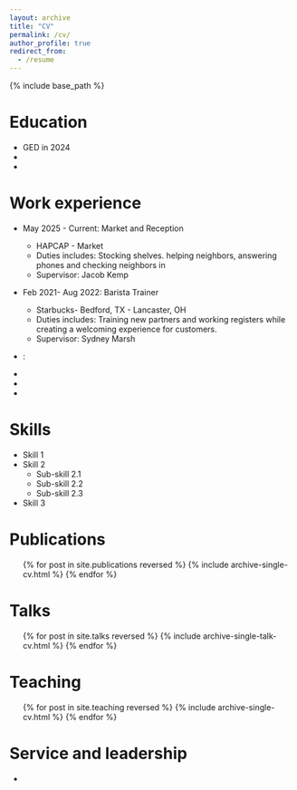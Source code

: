 ```yaml
---
layout: archive
title: "CV"
permalink: /cv/
author_profile: true
redirect_from:
  - /resume
---
```


{% include base_path %}

Education
======
* GED in 2024
* 
* 

Work experience
======
* May 2025 - Current: Market and Reception
  * HAPCAP - Market
  * Duties includes: Stocking shelves. helping neighbors, answering phones and checking neighbors in
  * Supervisor: Jacob Kemp

* Feb 2021- Aug 2022: Barista Trainer
  * Starbucks- Bedford, TX - Lancaster, OH
  * Duties includes: Training new partners and working registers while creating a welcoming experience for customers.
  * Supervisor: Sydney Marsh

*  : 
  * 
  * 
  * 
  
Skills
======
* Skill 1
* Skill 2
  * Sub-skill 2.1
  * Sub-skill 2.2
  * Sub-skill 2.3
* Skill 3

Publications
======
  <ul>{% for post in site.publications reversed %}
    {% include archive-single-cv.html %}
  {% endfor %}</ul>
  
Talks
======
  <ul>{% for post in site.talks reversed %}
    {% include archive-single-talk-cv.html  %}
  {% endfor %}</ul>
  
Teaching
======
  <ul>{% for post in site.teaching reversed %}
    {% include archive-single-cv.html %}
  {% endfor %}</ul>
  
Service and leadership
======
* 
